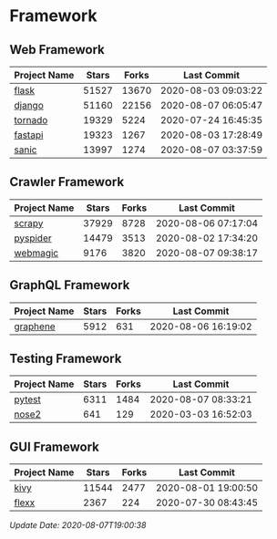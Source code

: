 # Framework

## Web Framework

| Project Name | Stars | Forks | Last Commit |
| ------------ | ----- | ----- | ----------- |
| [flask](https://github.com/pallets/flask) | 51527 | 13670 | 2020-08-03 09:03:22 |
| [django](https://github.com/django/django) | 51160 | 22156 | 2020-08-07 06:05:47 |
| [tornado](https://github.com/tornadoweb/tornado) | 19329 | 5224 | 2020-07-24 16:45:35 |
| [fastapi](https://github.com/tiangolo/fastapi) | 19323 | 1267 | 2020-08-03 17:28:49 |
| [sanic](https://github.com/huge-success/sanic) | 13997 | 1274 | 2020-08-07 03:37:59 |

## Crawler Framework

| Project Name | Stars | Forks | Last Commit |
| ------------ | ----- | ----- | ----------- |
| [scrapy](https://github.com/scrapy/scrapy) | 37929 | 8728 | 2020-08-06 07:17:04 |
| [pyspider](https://github.com/binux/pyspider) | 14479 | 3513 | 2020-08-02 17:34:20 |
| [webmagic](https://github.com/code4craft/webmagic) | 9176 | 3820 | 2020-08-07 09:38:17 |

## GraphQL Framework

| Project Name | Stars | Forks | Last Commit |
| ------------ | ----- | ----- | ----------- |
| [graphene](https://github.com/graphql-python/graphene) | 5912 | 631 | 2020-08-06 16:19:02 |

## Testing Framework

| Project Name | Stars | Forks | Last Commit |
| ------------ | ----- | ----- | ----------- |
| [pytest](https://github.com/pytest-dev/pytest) | 6311 | 1484 | 2020-08-07 08:33:21 |
| [nose2](https://github.com/nose-devs/nose2) | 641 | 129 | 2020-03-03 16:52:03 |

## GUI Framework

| Project Name | Stars | Forks | Last Commit |
| ------------ | ----- | ----- | ----------- |
| [kivy](https://github.com/kivy/kivy) | 11544 | 2477 | 2020-08-01 19:00:50 |
| [flexx](https://github.com/flexxui/flexx) | 2367 | 224 | 2020-07-30 08:43:45 |

*Update Date: 2020-08-07T19:00:38*